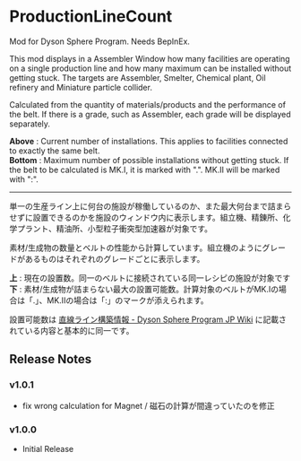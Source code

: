 # ProductionLineCount 

Mod for Dyson Sphere Program. Needs BepInEx.

This mod displays in a Assembler Window how many facilities are operating on a single production line and how many maximum can be installed without getting stuck. The targets are Assembler, Smelter, Chemical plant, Oil refinery and Miniature particle collider.

Calculated from the quantity of materials/products and the performance of the belt. If there is a grade, such as Assembler, each grade will be displayed separately.

__Above__ : Current number of installations. This applies to facilities connected to exactly the same belt.  
__Bottom__ : Maximum number of possible installations without getting stuck. If the belt to be calculated is MK.I, it is marked with ".". MK.II will be marked with ":".

---

単一の生産ライン上に何台の施設が稼働しているのか、また最大何台まで詰まらせずに設置できるのかを施設のウィンドウ内に表示します。組立機、精錬所、化学プラント、精油所、小型粒子衝突型加速器が対象です。

素材/生成物の数量とベルトの性能から計算しています。組立機のようにグレードがあるものはそれぞれのグレードごとに表示します。

__上__ : 現在の設置数。同一のベルトに接続されている同一レシピの施設が対象です  
__下__ : 素材/生成物が詰まらない最大の設置可能数。計算対象のベルトがMK.Iの場合は「.」、MK.IIの場合は「:」のマークが添えられます。

設置可能数は [直線ライン構築情報 - Dyson Sphere Program JP Wiki](https://wikiwiki.jp/dsp/%E7%9B%B4%E7%B7%9A%E3%83%A9%E3%82%A4%E3%83%B3%E6%A7%8B%E7%AF%89%E6%83%85%E5%A0%B1) に記載されている内容と基本的に同一です。


## Release Notes

### v1.0.1
- fix wrong calculation for Magnet / 磁石の計算が間違っていたのを修正

### v1.0.0

- Initial Release

